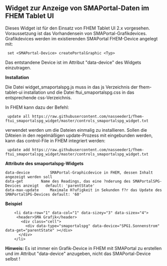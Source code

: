 <h2><b>Widget zur Anzeige von SMAPortal-Daten im FHEM Tablet UI</b></h2>

Dieses Widget ist für den Einsatz von FHEM Tablet UI 2.x vorgesehen.
Voraussetzung ist das Vorhandensein von SMAPortal-Grafikdevices.
Grafikdevices werden im existierenden SMAPortal FHEM-Device angelegt 
mit:

     set <SMAPortal-Device> createPortalGraphic <Typ>
  
Das entstandene Device ist im Attribut "data-device" des Widgets einzutragen.



<b>Installation</b>

Die Datei widget_smaportalspg.js muss in das js Verzeichnis der fhem-tablet-ui installation und 
die Datei ftui_smaportalspg.css in das entsprechende css-Verzeichnis.

In FHEM kann dazu der Befehl:

     update all https://raw.githubusercontent.com/nasseeder1/fhem-ftui_smaportalspg_widget/master/controls_smaportalspg_widget.txt
     
verwendet werden um die Dateien einmalig zu installieren. Sollen die DAteien in den regelmäßigen update-Prozess mit eingebunden werden, kann das control-File in FHEM integriert werden:

     update add https://raw.githubusercontent.com/nasseeder1/fhem-ftui_smaportalspg_widget/master/controls_smaportalspg_widget.txt

<b>Attribute des smaportalspg-Widgets</b>

	data-device 		SMAPortal-Graphicdevice in FHEM, dessen Inhalt angezeigt werden soll 		
	data-get 		Name des Readings, das eine ?nderung des SMAPortalSPG-Devices anzeigt 	default: 'parentState' 	
	data-max-update 	Maximale H?ufigkeit in Sekunden f?r das Update des SMAPortalSPG-Devices	default: '60'

<b>Beispiel</b>
      
        <li data-row="1" data-col="1" data-sizey="3" data-sizex="4">
         <header>SMA Grafik</header>
           <div class="cell">
             <div data-type="smaportalspg" data-device="SPG1.Sonnenstrom" data-get="parentState" ></div> 
          </div>
	    </li>   


<b>Hinweis:</b> Es ist immer ein Grafik-Device in FHEM mit SMAPortal zu erstellen und im Attribut "data-device" 
anzugeben, nicht das SMAPortal-Device selbst !
